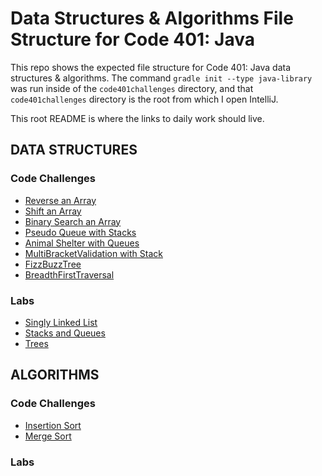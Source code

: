 # Data Structures & Algorithms File Structure for Code 401: Java

This repo shows the expected file structure for Code 401: Java data structures & algorithms. The command `gradle init --type java-library` was run inside of the `code401challenges` directory, and that `code401challenges` directory is the root from which I open IntelliJ.

This root README is where the links to daily work should live.

## DATA STRUCTURES

### Code Challenges 
* [Reverse an Array](./code401challenges/readmes/arrayreverse_README.md)
* [Shift an Array](./code401challenges/readmes/arrayshift_README.md)
* [Binary Search an Array](./code401challenges/readmes/binarysearch_README.md)
* [Pseudo Queue with Stacks](./data-structures/stacksandqueues/readmes/pseudoqueue_README.md)
* [Animal Shelter with Queues](./data-structures/stacksandqueues/readmes/animalshelter_README.md)
* [MultiBracketValidation with Stack](./data-structures/stacksandqueues/readmes/multibracketvalidation_README.md)
* [FizzBuzzTree](./data-structures/tree/readmes/fizzbuzztree_README.md)
* [BreadthFirstTraversal](./data-structures/tree/readmes/breadthfirsttraversal_README.md)

### Labs
* [Singly Linked List](./data-structures/linked-list/linkedlist_README.md)
* [Stacks and Queues](./data-structures/stacksandqueues/readmes/stacksandqueues_README.md)
* [Trees](./data-structures/tree/readmes/trees_README.md)

## ALGORITHMS

### Code Challenges 
* [Insertion Sort](./algorithms/readmes/insertionsort_README.md)
* [Merge Sort](./algorithms/readmes/mergesort_README.md)

### Labs






